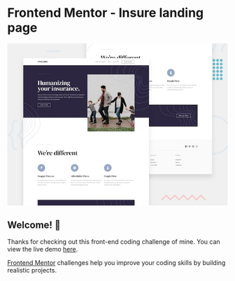 # Frontend Mentor - Insure landing page

![Design preview for the Insure landing page coding challenge](./public/desktop-preview.jpg)

## Welcome! 👋

Thanks for checking out this front-end coding challenge of mine. You can view the live demo [here](https://huyphan-insure-landing-page.netlify.app/).

[Frontend Mentor](https://www.frontendmentor.io) challenges help you improve your coding skills by building realistic projects.
